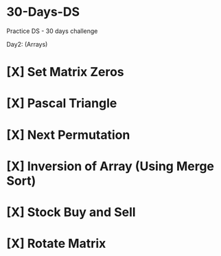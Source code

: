 # 30-Days-DS
Practice DS - 30 days challenge

Day2: (Arrays)

# [X] Set Matrix Zeros 
# [X] Pascal Triangle 
# [X] Next Permutation 
# [X] Inversion of Array (Using Merge Sort) 
# [X] Stock Buy and Sell 
# [X] Rotate Matrix
